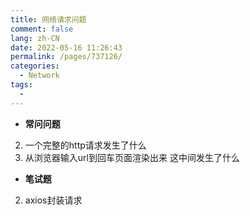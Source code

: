 ```yaml
---
title: 网络请求问题
comment: false
lang: zh-CN
date: 2022-05-16 11:26:43
permalink: /pages/737126/
categories: 
  - Network
tags: 
  - 
---
```


- **常问问题**
2. 一个完整的http请求发生了什么
3. 从浏览器输入url到回车页面渲染出来 这中间发生了什么

- **笔试题**
2. axios封装请求